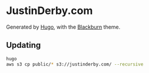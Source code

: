 JustinDerby.com
===============

Generated by [Hugo](https://gohugo.io/), with the [Blackburn](http://themes.gohugo.io/blackburn/) theme.

Updating
--------

```bash
hugo
aws s3 cp public/* s3://justinderby.com/ --recursive
```
